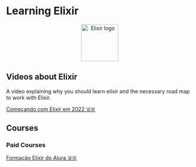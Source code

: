# Learning Elixir
<p align="center">
  <img src="https://avatars.githubusercontent.com/u/1481354?s=280&v=4" alt="Elixir logo" width="100" height="100" />
</p>

## Videos about Elixir
A video explaining why you should learn elixir and the necessary road map to work with Elixir.

[Começando com Elixir em 2022 🇧🇷](https://www.youtube.com/watch?v=Q4z8rgSt-AU&ab_channel=Rocketseat)


## Courses
### Paid Courses
[Formação Elixir do Alura 🇧🇷](https://www.alura.com.br/cursos-online-programacao/elixir)